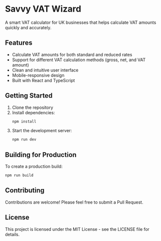 # Savvy VAT Wizard

A smart VAT calculator for UK businesses that helps calculate VAT amounts quickly and accurately.

## Features

- Calculate VAT amounts for both standard and reduced rates
- Support for different VAT calculation methods (gross, net, and VAT amount)
- Clean and intuitive user interface
- Mobile-responsive design
- Built with React and TypeScript

## Getting Started

1. Clone the repository
2. Install dependencies:
   ```bash
   npm install
   ```
3. Start the development server:
   ```bash
   npm run dev
   ```

## Building for Production

To create a production build:

```bash
npm run build
```

## Contributing

Contributions are welcome! Please feel free to submit a Pull Request.

## License

This project is licensed under the MIT License - see the LICENSE file for details.
